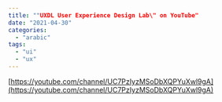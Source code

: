 ```yaml
---
title: ""UXDL User Experience Design Lab\" on YouTube"
date: "2021-04-30"
categories: 
  - "arabic"
tags: 
  - "ui"
  - "ux"
---
```


[https://youtube.com/channel/UC7PzIyzMSoDbXQPYuXwl9gA](https://youtube.com/channel/UC7PzIyzMSoDbXQPYuXwl9gA)

